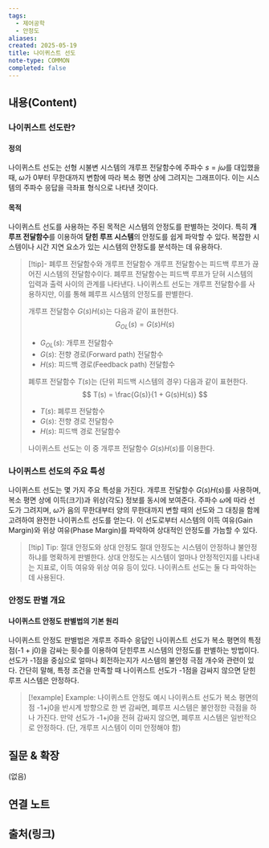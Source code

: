 ```yaml
---
tags:
  - 제어공학
  - 안정도
aliases:
created: 2025-05-19
title: 나이퀴스트 선도
note-type: COMMON
completed: false
---
```


## 내용(Content)

### 나이퀴스트 선도란?

#### 정의

나이퀴스트 선도는 선형 시불변 시스템의 개루프 전달함수에 주파수 $s=j\omega$를 대입했을 때, $\omega$가 0부터 무한대까지 변함에 따라 복소 평면 상에 그려지는 그래프이다. 이는 시스템의 주파수 응답을 극좌표 형식으로 나타낸 것이다.


#### 목적

나이퀴스트 선도를 사용하는 주된 목적은 시스템의 안정도를 판별하는 것이다. 특히 **개루프 전달함수**를 이용하여 **닫힌 루프 시스템**의 안정도를 쉽게 파악할 수 있다. 복잡한 시스템이나 시간 지연 요소가 있는 시스템의 안정도를 분석하는 데 유용하다.

>[!tip]- 폐루프 전달함수와 개루프 전달함수
>개루프 전달함수는 피드백 루프가 끊어진 시스템의 전달함수이다.
>폐루프 전달함수는 피드백 루프가 닫혀 시스템의 입력과 출력 사이의 관계를 나타낸다.
>나이퀴스트 선도는 개루프 전달함수를 사용하지만, 이를 통해 폐루프 시스템의 안정도를 판별한다.
>
>개루프 전달함수 $G(s)H(s)$는 다음과 같이 표현한다.
>$$
>G_{OL}(s) = G(s)H(s)
>$$
>- $G_{OL}(s)$: 개루프 전달함수
>- $G(s)$: 전향 경로(Forward path) 전달함수
>- $H(s)$: 피드백 경로(Feedback path) 전달함수
>
>폐루프 전달함수 $T(s)$는 (단위 피드백 시스템의 경우) 다음과 같이 표현한다.
>$$
>T(s) = \frac{G(s)}{1 + G(s)H(s)}
>$$
>- $T(s)$: 폐루프 전달함수
>- $G(s)$: 전향 경로 전달함수
>- $H(s)$: 피드백 경로 전달함수
>
>나이퀴스트 선도는 이 중 개루프 전달함수 $G(s)H(s)$를 이용한다.

### 나이퀴스트 선도의 주요 특성

나이퀴스트 선도는 몇 가지 주요 특성을 가진다. 개루프 전달함수 $G(s)H(s)$를 사용하며, 복소 평면 상에 이득(크기)과 위상(각도) 정보를 동시에 보여준다. 주파수 $\omega$에 따라 선도가 그려지며, $\omega$가 음의 무한대부터 양의 무한대까지 변할 때의 선도와 그 대칭을 함께 고려하여 완전한 나이퀴스트 선도를 얻는다. 이 선도로부터 시스템의 이득 여유(Gain Margin)와 위상 여유(Phase Margin)를 파악하여 상대적인 안정도를 가늠할 수 있다.

>[!tip] Tip: 절대 안정도와 상대 안정도
>절대 안정도는 시스템이 안정하냐 불안정하냐를 명확하게 판별한다.
>상대 안정도는 시스템이 얼마나 안정적인지를 나타내는 지표로, 이득 여유와 위상 여유 등이 있다.
>나이퀴스트 선도는 둘 다 파악하는 데 사용된다.

### 안정도 판별 개요

#### 나이퀴스트 안정도 판별법의 기본 원리

나이퀴스트 안정도 판별법은 개루프 주파수 응답인 나이퀴스트 선도가 복소 평면의 특정 점(-1 + j0)을 감싸는 횟수를 이용하여 닫힌루프 시스템의 안정도를 판별하는 방법이다. 선도가 -1점을 중심으로 얼마나 회전하는지가 시스템의 불안정 극점 개수와 관련이 있다. 간단히 말해, 특정 조건을 만족할 때 나이퀴스트 선도가 -1점을 감싸지 않으면 닫힌루프 시스템은 안정하다.

>[!example] Example: 나이퀴스트 안정도 예시
>나이퀴스트 선도가 복소 평면의 점 -1+j0을 반시계 방향으로 한 번 감싸면, 폐루프 시스템은 불안정한 극점을 하나 가진다.
>만약 선도가 -1+j0을 전혀 감싸지 않으면, 폐루프 시스템은 일반적으로 안정하다. (단, 개루프 시스템이 이미 안정해야 함)

## 질문 & 확장

(없음)

## 연결 노트

## 출처(링크)